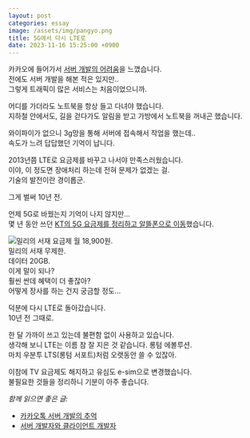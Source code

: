 ```yaml
---
layout: post
categories: essay
image: /assets/img/pangyo.png
title: 5G에서 다시 LTE로
date: 2023-11-16 15:25:00 +0900
---
```


카카오에 들어가서 [서버 개발의 어려움](/essay/2022/10/16/kakaotalk-server-development.html)을 느꼈습니다.  
전에도 서버 개발을 해본 적은 있지만..  
그렇게 트래픽이 많은 서비스는 처음이었으니까.

어디를 가더라도 노트북을 항상 들고 다녀야 했습니다.  
지하철 안에서도, 길을 걷다가도 알림을 받고 가방에서 노트북을 꺼내곤 했습니다.

와이파이가 없으니 3g망을 통해 서버에 접속해서 작업을 했는데..   
속도가 느려 답답했던 기억이 납니다.

2013년쯤 LTE로 요금제를 바꾸고 나서야 만족스러웠습니다.  
이야, 이 정도면 장애처리 하는데 전혀 문제가 없겠는 걸.  
기술의 발전이란 경이롭군.

그게 벌써 10년 전.

언제 5G로 바꿨는지 기억이 나지 않지만...  
몇 년 동안 쓰던 [KT의 5G 요금제를 정리하고 알뜰폰으로 이동](https://twitter.com/BenjaminKim_/status/1721791539587035533)했습니다.

![밀리의 서재 요금제](https://pbs.twimg.com/media/F1hMy8GaMAAT3xi?format=jpg&name=large)
월 18,900원.  
밀리의 서재 무제한.  
데이터 20GB.  
이게 말이 되나?  
훨씬 싼데 혜택이 더 좋잖아?  
어떻게 장사를 하는 건지 궁금할 정도...

덕분에 다시 LTE로 돌아갔습니다.  
10년 전 그때로.

한 달 가까이 쓰고 있는데 불편함 없이 사용하고 있습니다.  
생각해 보니 LTE는 이름 참 잘 지은 것 같습니다. 롱텀 에볼루션.  
마치 우분투 LTS(롱텀 서포트)처럼 오랫동안 쓸 수 있잖아.

이참에 TV 요금제도 해지하고 유심도 e-sim으로 변경했습니다.  
불필요한 것들을 정리하니 기분이 아주 좋습니다.

*함께 읽으면 좋은 글:*
* [카카오톡 서버 개발의 추억](/essay/2022/10/16/kakaotalk-server-development.html)
* [서버 개발자와 클라이언트 개발자](/essay/2023/03/13/server-client-developer.html)